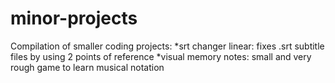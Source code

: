 # minor-projects
Compilation of smaller coding projects:
*srt changer linear: fixes .srt subtitle files by using 2 points of reference
*visual memory notes: small and very rough game to learn musical notation
